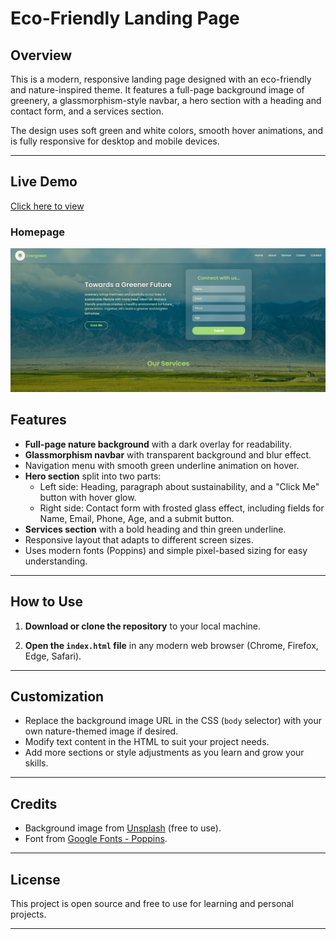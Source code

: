 # Eco-Friendly Landing Page

## Overview

This is a modern, responsive landing page designed with an eco-friendly and nature-inspired theme. It features a full-page background image of greenery, a glassmorphism-style navbar, a hero section with a heading and contact form, and a services section.

The design uses soft green and white colors, smooth hover animations, and is fully responsive for desktop and mobile devices.

---

## Live Demo  
[Click here to view](https://himanshugupta278.github.io/Evergreen-landing-page/)

### Homepage  
![Homeage Screenshot](image/Screenshot.png)  

## Features

- **Full-page nature background** with a dark overlay for readability.
- **Glassmorphism navbar** with transparent background and blur effect.
- Navigation menu with smooth green underline animation on hover.
- **Hero section** split into two parts:
  - Left side: Heading, paragraph about sustainability, and a "Click Me" button with hover glow.
  - Right side: Contact form with frosted glass effect, including fields for Name, Email, Phone, Age, and a submit button.
- **Services section** with a bold heading and thin green underline.
- Responsive layout that adapts to different screen sizes.
- Uses modern fonts (Poppins) and simple pixel-based sizing for easy understanding.

---

## How to Use

1. **Download or clone the repository** to your local machine.

2. **Open the `index.html` file** in any modern web browser (Chrome, Firefox, Edge, Safari).

---

## Customization

- Replace the background image URL in the CSS (`body` selector) with your own nature-themed image if desired.
- Modify text content in the HTML to suit your project needs.
- Add more sections or style adjustments as you learn and grow your skills.

---

## Credits

- Background image from [Unsplash](https://unsplash.com/photos/6anudmpILw4) (free to use).
- Font from [Google Fonts - Poppins](https://fonts.google.com/specimen/Poppins).

---

## License

This project is open source and free to use for learning and personal projects.

---


